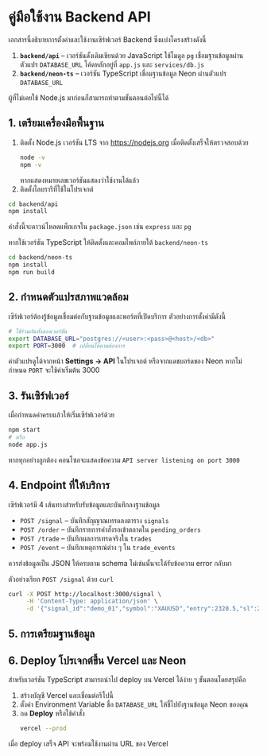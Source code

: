 # คู่มือใช้งาน Backend API

เอกสารนี้อธิบายการตั้งค่าและใช้งานเซิร์ฟเวอร์ Backend ซึ่งแบ่งโครงสร้างดังนี้

1. **`backend/api`** – เวอร์ชันดั้งเดิมเขียนด้วย JavaScript ใช้โมดูล `pg` เชื่อมฐานข้อมูลผ่านตัวแปร `DATABASE_URL`
   โค้ดหลักอยู่ที่ `app.js` และ `services/db.js`
2. **`backend/neon-ts`** – เวอร์ชัน TypeScript เชื่อมฐานข้อมูล Neon ผ่านตัวแปร `DATABASE_URL`

ผู้ที่ไม่เคยใช้ Node.js มาก่อนก็สามารถทำตามขั้นตอนต่อไปนี้ได้

## 1. เตรียมเครื่องมือพื้นฐาน

1. ติดตั้ง Node.js เวอร์ชัน LTS จาก <https://nodejs.org>
   เมื่อติดตั้งเสร็จให้ตรวจสอบด้วย
   ```bash
   node -v
   npm -v
   ```
   หากแสดงหมายเลขเวอร์ชันแสดงว่าใช้งานได้แล้ว
2. ติดตั้งไลบรารีที่ใช้ในโปรเจกต์
  ```bash
  cd backend/api
  npm install
  ```
  คำสั่งนี้จะดาวน์โหลดแพ็กเกจใน `package.json` เช่น `express` และ `pg`

  หากใช้เวอร์ชัน TypeScript ให้ติดตั้งและคอมไพล์ภายใต้ `backend/neon-ts`

  ```bash
  cd backend/neon-ts
  npm install
  npm run build
  ```

## 2. กำหนดตัวแปรสภาพแวดล้อม

เซิร์ฟเวอร์ต้องรู้ข้อมูลเชื่อมต่อกับฐานข้อมูลและพอร์ตที่เปิดบริการ ตัวอย่างการตั้งค่ามีดังนี้

```bash
# ใช้ร่วมกันทั้งสองเวอร์ชัน
export DATABASE_URL="postgres://<user>:<pass>@<host>/<db>"
export PORT=3000  # เปลี่ยนได้ตามต้องการ
```

ค่าตัวแปรดูได้จากหน้า **Settings → API** ในโปรเจกต์ หรือจากแดชบอร์ดของ Neon หากไม่กำหนด `PORT` จะใช้ค่าเริ่มต้น 3000
## 3. รันเซิร์ฟเวอร์

เมื่อกำหนดค่าครบแล้วให้เริ่มเซิร์ฟเวอร์ด้วย

```bash
npm start
# หรือ
node app.js
```

หากทุกอย่างถูกต้อง คอนโซลจะแสดงข้อความ `API server listening on port 3000`

## 4. Endpoint ที่ให้บริการ

เซิร์ฟเวอร์มี 4 เส้นทางสำหรับรับข้อมูลและบันทึกลงฐานข้อมูล

- `POST /signal` – บันทึกสัญญาณเทรดลงตาราง `signals`
- `POST /order` – บันทึกรายการคำสั่งรอเข้าตลาดใน `pending_orders`
- `POST /trade` – บันทึกผลการเทรดจริงใน `trades`
- `POST /event` – บันทึกเหตุการณ์ต่าง ๆ ใน `trade_events`

ควรส่งข้อมูลเป็น JSON ให้ครบตาม schema ไม่เช่นนั้นจะได้รับข้อความ error กลับมา

ตัวอย่างเรียก `POST /signal` ด้วย `curl`

```bash
curl -X POST http://localhost:3000/signal \
     -H 'Content-Type: application/json' \
     -d '{"signal_id":"demo_01","symbol":"XAUUSD","entry":2320.5,"sl":2315,"tp":2335,"type":"buy_limit","confidence":80}'
```

## 5. การเตรียมฐานข้อมูล


## 6. Deploy โปรเจกต์ขึ้น Vercel และ Neon

สำหรับเวอร์ชัน TypeScript สามารถนำไป deploy บน Vercel ได้ง่าย ๆ ขั้นตอนโดยสรุปคือ

1. สร้างบัญชี Vercel และเชื่อมต่อรีโปนี้
2. ตั้งค่า Environment Variable ชื่อ `DATABASE_URL` ให้ชี้ไปยังฐานข้อมูล Neon ของคุณ
3. กด **Deploy** หรือใช้คำสั่ง
   ```bash
   vercel --prod
   ```
เมื่อ deploy เสร็จ API จะพร้อมใช้งานผ่าน URL ของ Vercel
